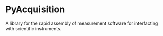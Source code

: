 # PyAcquisition

A library for the rapid assembly of measurement software for interfacting with scientific instruments.


